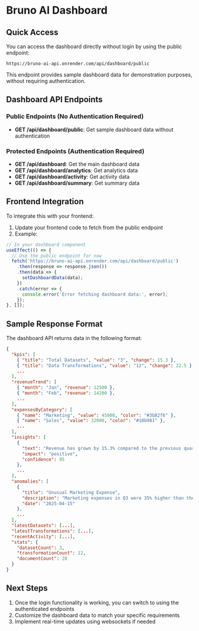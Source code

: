 # Bruno AI Dashboard

## Quick Access

You can access the dashboard directly without login by using the public endpoint:

```
https://bruno-ai-api.onrender.com/api/dashboard/public
```

This endpoint provides sample dashboard data for demonstration purposes, without requiring authentication.

## Dashboard API Endpoints

### Public Endpoints (No Authentication Required)

- **GET /api/dashboard/public**: Get sample dashboard data without authentication

### Protected Endpoints (Authentication Required)

- **GET /api/dashboard**: Get the main dashboard data
- **GET /api/dashboard/analytics**: Get analytics data
- **GET /api/dashboard/activity**: Get activity data
- **GET /api/dashboard/summary**: Get summary data

## Frontend Integration

To integrate this with your frontend:

1. Update your frontend code to fetch from the public endpoint
2. Example:

```javascript
// In your dashboard component
useEffect(() => {
  // Use the public endpoint for now
  fetch('https://bruno-ai-api.onrender.com/api/dashboard/public')
    .then(response => response.json())
    .then(data => {
      setDashboardData(data);
    })
    .catch(error => {
      console.error('Error fetching dashboard data:', error);
    });
}, []);
```

## Sample Response Format

The dashboard API returns data in the following format:

```json
{
  "kpis": [
    { "title": "Total Datasets", "value": "3", "change": 15.3 },
    { "title": "Data Transformations", "value": "12", "change": 22.5 },
    ...
  ],
  "revenueTrend": [
    { "month": "Jan", "revenue": 12500 },
    { "month": "Feb", "revenue": 14200 },
    ...
  ],
  "expensesByCategory": [
    { "name": "Marketing", "value": 45000, "color": "#3b82f6" },
    { "name": "Sales", "value": 32000, "color": "#10b981" },
    ...
  ],
  "insights": [
    {
      "text": "Revenue has grown by 15.3% compared to the previous quarter...",
      "impact": "positive",
      "confidence": 95
    },
    ...
  ],
  "anomalies": [
    {
      "title": "Unusual Marketing Expense",
      "description": "Marketing expenses in Q3 were 35% higher than the historical average...",
      "date": "2025-04-15"
    },
    ...
  ],
  "latestDatasets": [...],
  "latestTransformations": [...],
  "recentActivity": [...],
  "stats": {
    "datasetCount": 3,
    "transformationCount": 12,
    "documentCount": 28
  }
}
```

## Next Steps

1. Once the login functionality is working, you can switch to using the authenticated endpoints
2. Customize the dashboard data to match your specific requirements
3. Implement real-time updates using websockets if needed
